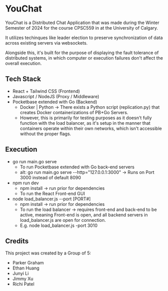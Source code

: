 # YouChat
YouChat is a Distributed Chat Application that was made during the Winter Semester of 2024 for the course CPSC559 in at the University of Calgary.

It utilizes techinques like leader election to preserve synchronization of data across existing servers via websockets.

Alongside this, it's built for the purpose of displaying the fault tolerance of distributed systems, in which computer or execution failures don't affect the overall execution.

## Tech Stack
  - React + Tailwind CSS (Frontend)
  - Javascript / NodeJS (Proxy / Middleware)
  - Pocketbase extended with Go (Backend)
      * Docker | Python -> There exists a Python script (replication.py) that creates Docker containerizations of PB+Go Servers.
      * However, this is primarily for testing purposes as it doesn't fully function with the load balancer, as it's setup in the manner that containers operate within their own networks, which isn't accessible without the proper flags.

## Execution
  - go run main.go serve
      * To run Pocketbase extended with Go back-end servers
      * alt: go run main.go serve --http="127.0.0.1:3000" -> Runs on Port 3000 instead of default 8090
  - npm run dev
      * npm install -> run prior for dependencies
      * To run the React Front-end GUI
  - node load_balancer.js --port [PORT#]
      * npm install -> run prior for dependencies
      * To run the load balancer -> requires front-end and back-end to be active, meaning Front-end is open, and all backend servers in load_balancer.js are open for connection.
      * E.g. node load_balancer.js -port 3010

## Credits
This project was created by a Group of 5:
  * Parker Graham
  * Ethan Huang
  * Junyi Li
  * Jimmy Xu
  * Richi Patel
